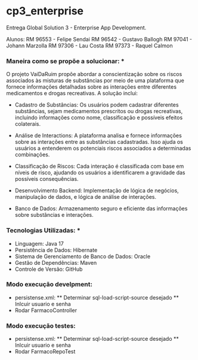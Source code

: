 # cp3_enterprise
Entrega Global Solution 3 - Enterprise App Development. 

Alunos:
RM 96553 - Felipe Sendai
RM 96542 - Gustavo Ballogh
RM 97041 - Johann Marzolla
RM 97306 - Lau Costa
RM 97373 - Raquel Calmon

### Maneira como se propõe a solucionar: *

O projeto VaiDaRuim propõe abordar a conscientização sobre os riscos associados às misturas de substâncias por meio de uma plataforma que fornece informações detalhadas sobre as interações entre diferentes medicamentos e drogas recreativas. A solução inclui:

* Cadastro de Substâncias: Os usuários podem cadastrar diferentes substâncias, sejam medicamentos prescritos ou drogas recreativas, incluindo informações como nome, classificação e possíveis efeitos colaterais.

* Análise de Interactions: A plataforma analisa e fornece informações sobre as interações entre as substâncias cadastradas. Isso ajuda os usuários a entenderem os potenciais riscos associados a determinadas combinações.

* Classificação de Riscos: Cada interação é classificada com base em níveis de risco, ajudando os usuários a identificarem a gravidade das possíveis consequências.

* Desenvolvimento Backend: Implementação de lógica de negócios, manipulação de dados, e lógica de análise de interações.

* Banco de Dados: Armazenamento seguro e eficiente das informações sobre substâncias e interações.
  

### Tecnologias Utilizadas: *
* Linguagem: Java 17
* Persistência de Dados: Hibernate
* Sistema de Gerenciamento de Banco de Dados: Oracle
* Gestão de Dependências: Maven
* Controle de Versão: GitHub

### Modo execução develpment:
* persistense.xml:
  ** Determinar sql-load-script-source desejado
  ** Inlcuir usuario e senha 
* Rodar FarmacoController

### Modo execução testes:
* persistense.xml:
  ** Determinar sql-load-script-source desejado
  ** Inlcuir usuario e senha 
* Rodar FarmacoRepoTest
